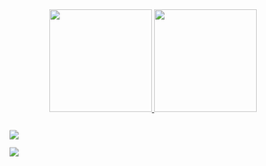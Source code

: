 
<div align="center">
  <a href="https://github.com/biiaamattos">
  <img height="180em" src="https://github-readme-stats.vercel.app/api?username=biiaamattos&show_icons=true&theme=dracula&include_all_commits=true&count_private=true"/>
  <img height="180em" src="https://github-readme-stats.vercel.app/api/top-langs/?username=biiaamattos&layout=compact&langs_count=7&theme=dracula"/>
</div>
  
##
  
<div> 
  
 <a href="https://instagram.com//biiaa_mattos?igshid=YmMyMTA2M2Y" target="_blank"><img src="https://img.shields.io/badge/-Instagram-%23E4405F?style=for-the-badge&logo=instagram&logoColor=white" target="_blank"></a>
  
 <a href="https://facebook.com//beatriz.de.mattos68" target="_blank"><img src="https://img.shields.io/badge/-facebook-%23E4405F?style=for-the-badge&logo=facebook&logoColor=white" target="_blank"></a>
</div>
